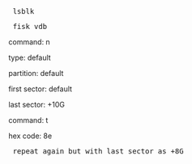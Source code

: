 <pre> lsblk </pre>
<pre> fisk vdb </pre>
command: n

type: default

partition: default

first sector: default

last sector: +10G

command: t

hex code: 8e

<pre> repeat again but with last sector as +8G </pre>


